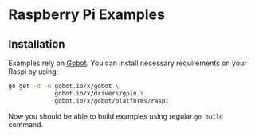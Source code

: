 # Raspberry Pi Examples

## Installation

Examples rely on [Gobot](https://gobot.io/). You can install necessary requirements on your Raspi by using:

```bash
go get -d -u gobot.io/x/gobot \ 
             gobot.io/x/drivers/gpio \
             gobot.io/x/gobot/platforms/raspi
```

Now you should be able to build examples using regular `go build` command.